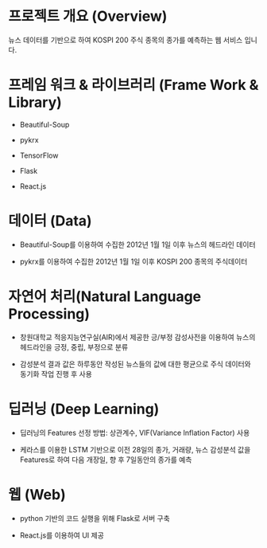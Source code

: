 # 프로젝트 개요 (Overview)
뉴스 데이터를 기반으로 하여 KOSPI 200 주식 종목의 종가를 예측하는 웹 서비스 입니다.

# 프레임 워크 & 라이브러리 (Frame Work & Library)

* Beautiful-Soup

* pykrx

* TensorFlow

* Flask

* React.js

# 데이터 (Data)

* Beautiful-Soup를 이용하여 수집한 2012년 1월 1일 이후 뉴스의 헤드라인 데이터
  
* pykrx를 이용하여 수집한 2012년 1월 1일 이후 KOSPI 200 종목의 주식데이터
  
# 자연어 처리(Natural Language Processing)

* 창원대학교 적응지능연구실(AIR)에서 제공한 긍/부정 감성사전을 이용하여 뉴스의 헤드라인을 긍정, 중립, 부정으로 분류

* 감성분석 결과 값은 하루동안 작성된 뉴스들의 값에 대한 평균으로 주식 데이터와 동기화 작업 진행 후 사용
  
# 딥러닝 (Deep Learning)
 
* 딥러닝의 Features 선정 방법: 상관계수, VIF(Variance Inflation Factor) 사용

* 케라스를 이용한 LSTM 기반으로 이전 28일의 종가, 거래량, 뉴스 감성분석 값을 Features로 하여 다음 개장일, 향 후 7일동안의 종가를 예측

# 웹 (Web)

* python 기반의 코드 실행을 위해 Flask로 서버 구축

* React.js를 이용하여 UI 제공

